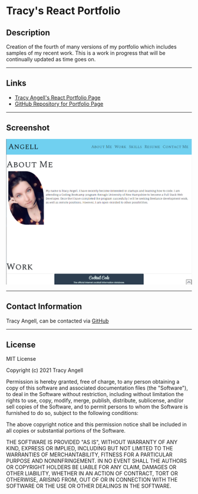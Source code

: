 # Tracy's React Portfolio

## Description

Creation of the fourth of many versions of my portfolio which includes samples of my recent work. This is a work in progress that will be continually updated as time goes on.

***

## Links

- [Tracy Angell's React Portfolio Page](https://tracye1083.github.io/React-Portfolio)
- [GitHub Repository for Portfolio Page](https://github.com/tracye1083/Professional-Portfolio)

***

## Screenshot

![Preview of Page](Assets/images/Screenshot.png)

***

## Contact Information

Tracy Angell, can be contacted via [GitHub](https://github.com/tracye1083)

***

## License

MIT License

Copyright (c) 2021 Tracy Angell

Permission is hereby granted, free of charge, to any person obtaining a copy
of this software and associated documentation files (the "Software"), to deal
in the Software without restriction, including without limitation the rights
to use, copy, modify, merge, publish, distribute, sublicense, and/or sell
copies of the Software, and to permit persons to whom the Software is
furnished to do so, subject to the following conditions:

The above copyright notice and this permission notice shall be included in all
copies or substantial portions of the Software.

THE SOFTWARE IS PROVIDED "AS IS", WITHOUT WARRANTY OF ANY KIND, EXPRESS OR
IMPLIED, INCLUDING BUT NOT LIMITED TO THE WARRANTIES OF MERCHANTABILITY,
FITNESS FOR A PARTICULAR PURPOSE AND NONINFRINGEMENT. IN NO EVENT SHALL THE
AUTHORS OR COPYRIGHT HOLDERS BE LIABLE FOR ANY CLAIM, DAMAGES OR OTHER
LIABILITY, WHETHER IN AN ACTION OF CONTRACT, TORT OR OTHERWISE, ARISING FROM,
OUT OF OR IN CONNECTION WITH THE SOFTWARE OR THE USE OR OTHER DEALINGS IN THE
SOFTWARE.
